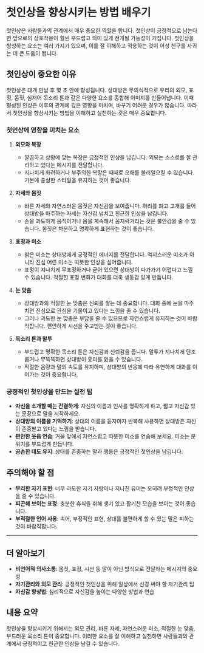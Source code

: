 # 첫인상을 향상시키는 방법 배우기

첫인상은 사람들과의 관계에서 매우 중요한 역할을 합니다. 첫인상이 긍정적으로 남는다면 앞으로의 상호작용이 훨씬 부드럽고 의미 있게 전개될 가능성이 커집니다. 첫인상을 형성하는 요소는 여러 가지가 있으며, 이를 잘 이해하고 적용하는 것이 이성 친구를 사귀는 데 큰 도움이 됩니다.

## 첫인상이 중요한 이유

첫인상은 대개 만남 후 몇 초 안에 형성됩니다. 상대방은 무의식적으로 우리의 외모, 표정, 몸짓, 심지어 목소리 톤과 같은 다양한 요소를 종합해 이미지를 만들어냅니다. 이때 형성된 인상은 이후의 관계에 깊은 영향을 미치며, 바꾸기 어려운 경우가 많습니다. 따라서 첫인상을 향상시키는 방법을 이해하고 실천하는 것은 매우 중요합니다.

### 첫인상에 영향을 미치는 요소

1. **외모와 복장**
   - 깔끔하고 상황에 맞는 복장은 긍정적인 인상을 남깁니다. 외모는 스스로를 잘 관리하고 있다는 메시지를 전달합니다.
   - 지나치게 화려하거나 부주의한 복장은 때때로 오해를 불러일으킬 수 있습니다. 기본에 충실한 스타일을 유지하는 것이 좋습니다.

2. **자세와 몸짓**
   - 바른 자세와 자연스러운 몸짓은 자신감을 보여줍니다. 허리를 펴고 고개를 들어 상대방을 마주하는 자세는 자신감 넘치고 친근한 인상을 남깁니다.
   - 손을 과도하게 움직이거나 몸을 계속해서 꼼지락거리는 것은 불안감을 줄 수 있습니다. 몸짓은 차분하고 명확하게 표현하는 것이 좋습니다.

3. **표정과 미소**
   - 밝은 미소는 상대방에게 긍정적인 에너지를 전달합니다. 억지스러운 미소가 아니라 진심 어린 미소는 따뜻한 인상을 심어줍니다.
   - 표정이 지나치게 무표정하거나 굳어 있으면 상대방이 다가가기 어렵다고 느낄 수 있습니다. 적절한 표정 변화가 대화를 더욱 생동감 있게 만듭니다.

4. **눈 맞춤**
   - 상대방과의 적절한 눈 맞춤은 신뢰를 쌓는 데 중요합니다. 대화 중에 눈을 마주치면 진심으로 관심을 기울이고 있다는 느낌을 줄 수 있습니다.
   - 그러나 과도한 눈 맞춤은 부담을 줄 수 있으므로 자연스럽게 유지하는 것이 바람직합니다. 편안하게 시선을 주고받는 것이 좋습니다.

5. **목소리 톤과 말투**
   - 부드럽고 명확한 목소리 톤은 자신감과 신뢰감을 줍니다. 말투가 지나치게 단조롭거나 무뚝뚝하면 상대방이 흥미를 잃을 수 있습니다.
   - 적절한 음량과 말의 속도를 유지하며, 상대방의 반응에 따라 유연하게 대화를 이어가는 것이 중요합니다.

### 긍정적인 첫인상을 만드는 실전 팁

- **자신을 소개할 때는 간결하게**: 자신의 이름과 인사를 명확하게 하고, 짧고 자신감 있는 문장으로 말을 시작하세요.
- **상대방의 이름을 기억하기**: 상대의 이름을 듣자마자 반복해 사용하면 상대방은 자신이 존중받고 있다는 느낌을 받습니다.
- **편안한 웃음 연습**: 거울 앞에서 자연스럽고 따뜻한 미소를 연습해 보세요. 미소는 분위기를 부드럽게 만듭니다.
- **공손한 태도 유지**: 상대를 존중하는 말과 행동은 긍정적인 첫인상을 남깁니다.

## 주의해야 할 점

- **무리한 자기 표현**: 너무 과도한 자기 자랑이나 지나친 유머는 오히려 부정적인 인상을 줄 수 있습니다.
- **피곤해 보이는 표정**: 충분한 휴식을 취해 생기 있고 활기찬 모습을 보이는 것이 좋습니다.
- **부적절한 언어 사용**: 속어, 부정적인 표현, 상대를 불편하게 할 수 있는 말은 피하는 것이 바람직합니다.

---

## 더 알아보기

- **비언어적 의사소통**: 몸짓, 표정, 시선 등 말이 아닌 방식으로 전달하는 메시지의 중요성
- **자기관리와 외모 관리**: 긍정적인 첫인상을 위해 일상에서 신경 써야 할 자기관리 팁
- **자신감 향상법**: 심리적으로 자신감을 높이는 다양한 방법과 연습

## 내용 요약

첫인상을 향상시키기 위해서는 외모 관리, 바른 자세, 자연스러운 미소, 적절한 눈 맞춤, 부드러운 목소리 톤이 중요합니다. 이러한 요소를 잘 이해하고 실천하면 사람들과의 관계에서 긍정적이고 친근한 인상을 남길 수 있습니다.